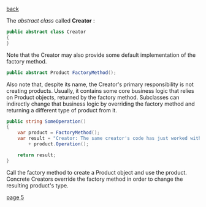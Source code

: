 [back](./page03.md)


The *abstract class* called **Creator** :

```csharp
public abstract class Creator
{ 
}

```


Note that the Creator may also provide some default implementation of the factory method.

```csharp
public abstract Product FactoryMethod();
```

Also note that, despite its name, the Creator's primary responsibility is not creating products. 
Usually, it contains some core business logic that relies on Product objects, returned by the factory method. 
Subclasses can indirectly change that business logic by overriding the factory method and returning a different type of product from it.

```csharp
public string SomeOperation()
{
    var product = FactoryMethod();
    var result = "Creator: The same creator's code has just worked with "
        + product.Operation();

    return result;
}
```

Call the factory method to create a Product object and use the product.
Concrete Creators override the factory method in order to change the resulting product's type.


[page 5](./page05.md)

